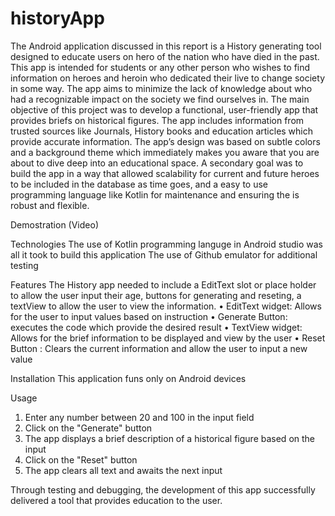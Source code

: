 # historyApp
The Android application discussed in this report is a History generating tool designed to educate users on hero of the nation who have died in the past. This app is intended for students or any other person who wishes to find information on heroes and heroin who dedicated their live to change society in some way. The app aims to minimize the lack of knowledge about who had a recognizable impact on the society we find ourselves in.
The main objective of this project was to develop a functional, user-friendly app that provides briefs on historical figures. The app includes information from trusted sources like Journals, History books and education articles which provide accurate information.
The app’s design was based on subtle colors and a background theme which immediately makes you aware that you are about to dive deep into an educational space. A secondary goal was to build the app in a way that allowed scalability for current and future heroes to be included in the database as time goes, and a easy to use programming language like Kotlin for maintenance and ensuring the is robust and flexible.

Demostration
(Video)

Technologies
The use of Kotlin programming languge in Android studio was all it took to build this application
The use of Github emulator for additional testing

Features
The History app needed to include a EditText slot or place holder to allow the user input their age, buttons for generating and reseting, a textView to allow the user to view the information.
•	EditText widget: Allows for the user to input values based on instruction
•	Generate Button: executes the code which provide the desired result
•	TextView widget: Allows for the brief information to be displayed and view by the user
•	Reset Button : Clears the current information and allow the user to input a new value

Installation
This application funs only on Android devices

Usage 
1. Enter any number between 20 and 100 in the input field
2. Click on the "Generate" button
3. The app displays a brief description of a historical figure based on the input
4. Click on the "Reset" button
5. The app clears all text and awaits the next input

Through testing and debugging, the development of this app successfully delivered a tool that provides education to the user.
